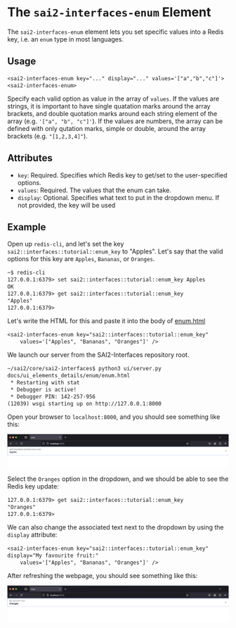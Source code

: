 The `sai2-interfaces-enum` Element
==================================
The `sai2-interfaces-enum` element lets you set specific values into a Redis 
key, i.e. an `enum` type in most languages.

## Usage
```
<sai2-interfaces-enum key="..." display="..." values='["a","b","c"]'>
<sai2-interfaces-enum>
```

Specify each valid option as value in the array of `values`. If the values are strings,
it is important to have single quatation marks around the array brackets, and double
quotation marks around each string element of the array (e.g. `'["a", "b", "c"]'`). If
the values are numbers, the array can be defined with only qutation marks, simple or double,
around the array brackets (e.g. `"[1,2,3,4]"`). 

## Attributes
* `key`: Required. Specifies which Redis key to get/set to the user-specified options.
* `values`: Required. The values that the enum can take.
* `display`: Optional. Specifies what text to put in the dropdown menu. If not provided, the key will be used

## Example
Open up `redis-cli`, and let's set the key 
`sai2::interfaces::tutorial::enum_key` to "Apples". Let's say that the valid 
options for this key are `Apples`, `Bananas`, or `Oranges`.
```
~$ redis-cli
127.0.0.1:6379> set sai2::interfaces::tutorial::enum_key Apples
OK
127.0.0.1:6379> get sai2::interfaces::tutorial::enum_key
"Apples"
127.0.0.1:6379> 
```

Let's write the HTML for this and paste it into the body of 
[enum.html](./enum.html)
```
<sai2-interfaces-enum key="sai2::interfaces::tutorial::enum_key"
	values='["Apples", "Bananas", "Oranges"]' />
```

We launch our server from the SAI2-Interfaces repository root.
```
~/sai2/core/sai2-interfaces$ python3 ui/server.py docs/ui_elements_details/enum/enum.html
 * Restarting with stat
 * Debugger is active!
 * Debugger PIN: 142-257-956
(12039) wsgi starting up on http://127.0.0.1:8000
```

Open your browser to `localhost:8000`, and you should see something like this:

![enum_key with dropdown that has Apples selected](./enum1.png)

Select the `Oranges` option in the dropdown, and we should be able to see the 
Redis key update:
```
127.0.0.1:6379> get sai2::interfaces::tutorial::enum_key
"Oranges"
127.0.0.1:6379> 
```

We can also change the associated text next to the dropdown by using the 
`display` attribute:
```
<sai2-interfaces-enum key="sai2::interfaces::tutorial::enum_key" display="My favourite fruit:"
	values='["Apples", "Bananas", "Oranges"]' />
```

After refreshing the webpage, you should see something like this:

![My Favorite Fruit with dropdown that has Oranges selected](./enum2.png)
